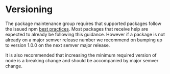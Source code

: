 # Versioning 

The package maintenance group requires that supported packages follow the issued 
npm [best practices](https://docs.npmjs.com/about-semantic-versioning). Most packages 
that receive help are expected to already be following this guidance. However if a 
package is not already on a major semver release number we recommend on bumping up 
to version 1.0.0 on the next semver major release.

It is also recommended that increasing the minimum required version of node is a 
breaking change and should be accompanied by major semver change.
